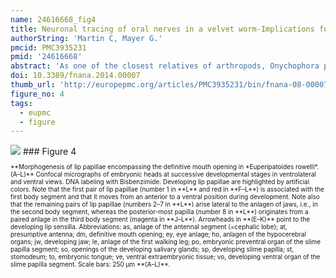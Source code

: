 ```yaml
---
name: 24616668_fig4
title: Neuronal tracing of oral nerves in a velvet worm-Implications for the evolution of the ecdysozoan brain.
authorString: 'Martin C, Mayer G.'
pmcid: PMC3935231
pmid: '24616668'
abstract: 'As one of the closest relatives of arthropods, Onychophora plays an important role in understanding the evolution of arthropod body plans. Currently there is controversy surrounding the evolution of the brain among the ecdysozoan clades, which shows a collar-shaped, circumoral organization in cycloneuralians but a ganglionic architecture in panarthropods. Based on the innervation pattern of lip papillae surrounding the mouth, the onychophoran brain has been interpreted as a circumoral ring, suggesting that this organization is an ancestral feature of Ecdysozoa. However, this interpretation is inconsistent with other published data. To explore the evolutionary origin of the onychophoran mouth and to shed light on the evolution of the ecdysozoan brains, we analyzed the innervation pattern and morphogenesis of the oral lip papillae in the onychophoran Euperipatoides rowelli using DNA labeling, immunocytochemistry, and neuronal tracing techniques. Our morphogenetic data revealed that the seven paired and one unpaired oral lip papillae arise from three anterior-most body segments. Retrograde fills show that only the first and the third nerves supplying the lip papillae are associated with cell bodies within the brain, whereas the second nerve exclusively receives fibers from somata of peripheral neurons located in the lip papillae. According to our anterograde fills and immunocytochemical data, the first nerve supplies the anterior-most pair of lip papillae, whereas the second and the third nerves are associated with the second to fifth and second to eighth lip papillae, respectively. These data suggest that the lip papillae of E. rowelli are mainly innervated by the proto- and deutocerebrum, whereas there are only a few additional cell bodies situated posterior to the brain. According to these findings, the overall innervation pattern of the oral lip papillae in E. rowelli is incompatible with the interpretation of the onychophoran brain as a modified circumoral ring.'
doi: 10.3389/fnana.2014.00007
thumb_url: 'http://europepmc.org/articles/PMC3935231/bin/fnana-08-00007-g0004.gif'
figure_no: 4
tags:
  - eupmc
  - figure
---
```

<img src='http://europepmc.org/articles/PMC3935231/bin/fnana-08-00007-g0004.jpg' style='max-height: 300px'>
### Figure 4
<p style='font-size: 10px;'>**Morphogenesis of lip papillae encompassing the definitive mouth opening in *Euperipatoides rowelli*. (A–L)** Confocal micrographs of embryonic heads at successive developmental stages in ventrolateral and ventral views. DNA labeling with Bisbenzimide. Developing lip papillae are highlighted by artificial colors. Note that the first pair of lip papillae (number 1 in **L** and red in **F–L**) is associated with the first body segment and that it moves from an anterior to a ventral position during development. Note also that the remaining pairs of lip papillae (numbers 2–7 in **L**) arise lateral to the anlagen of jaws, i.e., in the second body segment, whereas the posterior-most papilla (number 8 in **L**) originates from a paired anlage in the third body segment (magenta in **J–L**). Arrowheads in **(E–K)** point to the developing lip sensilla. Abbreviations: as, anlage of the antennal segment (=cephalic lobe); at, presumptive antenna; dm, definitive mouth opening; ey, eye anlage; ho, anlagen of the hypocerebral organs; jw, developing jaw; le, anlage of the first walking leg; po, embryonic preventral organ of the slime papilla segment; so, openings of the developing salivary glands; sp, developing slime papilla; st, stomodeum; to, embryonic tongue; ve, ventral extraembryonic tissue; vo, developing ventral organ of the slime papilla segment. Scale bars: 250 μm **(A–L)**.</p>